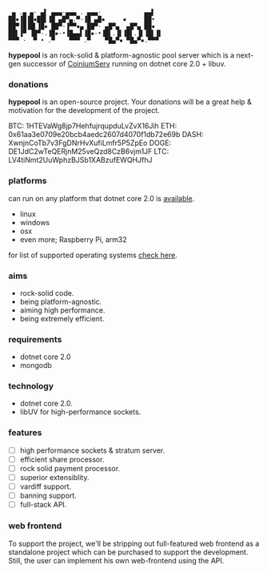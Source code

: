 ```
 ▄ .▄ ▄· ▄▌ ▄▄▄·▄▄▄ . ▄▄▄·            ▄▄▌  
██▪▐█▐█▪██▌▐█ ▄█▀▄.▀·▐█ ▄█▪     ▪     ██•  
██▀▐█▐█▌▐█▪ ██▀·▐▀▀▪▄ ██▀· ▄█▀▄  ▄█▀▄ ██▪  
██▌▐▀ ▐█▀·.▐█▪·•▐█▄▄▌▐█▪·•▐█▌.▐▌▐█▌.▐▌▐█▌▐▌
▀▀▀ ·  ▀ • .▀    ▀▀▀ .▀    ▀█▄▀▪ ▀█▄▀▪.▀▀▀ 
```

**hypepool** is an rock-solid & platform-agnostic pool server which is a next-gen successor of [CoiniumServ](https://github.com/bonesoul/CoiniumServ) running on dotnet core 2.0 + libuv.

### donations

**hypepool** is an open-source project. Your donations will be a great help & motivation for the development of the project.

BTC: 1HTEVaWg8jp7HehfujrqupduLvZvX16Jih
ETH: 0x61aa3e0709e20bcb4aedc2607d4070f1db72e69b
DASH: XwnjnCoTb7v3FgDNrHvXufiLmfr5P5ZpEo
DOGE: DE1JdC2wTeQERjnM25veQzd8CzB6vjm1JF
LTC: LV4tiNmt2UuWphzBJSb1XABzufEWQHJfhJ

### platforms

can run on any platform that dotnet core 2.0 is [available](https://github.com/dotnet/core/blob/master/platforms.md).
* linux
* windows
* osx
* even more; Raspberry Pi, arm32

for list of supported operating systems [check here](https://github.com/dotnet/core/blob/master/release-notes/2.0/2.0-supported-os.md).

### aims

* rock-solid code.
* being platform-agnostic.
* aiming high performance.
* being extremely efficient.

### requirements

* dotnet core 2.0
* mongodb

### technology

* dotnet core 2.0.
* libUV for high-performance sockets.
                                           
### features

- [ ] high performance sockets & stratum server.
- [ ] efficient share processor.
- [ ] rock solid payment processor.      
- [ ] superior extensiblity.
- [ ] vardiff support.
- [ ] banning support.
- [ ] full-stack API.

### web frontend

To support the project, we'll be stripping out full-featured web frontend as a standalone project which can be purchased to support the development. Still, the user can implement his own web-frontend using the API.
                                           
